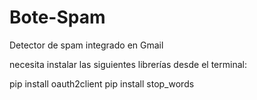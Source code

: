 # Bote-Spam
Detector de spam integrado en Gmail

necesita instalar las siguientes librerías desde el terminal:

pip install oauth2client
pip install stop_words
